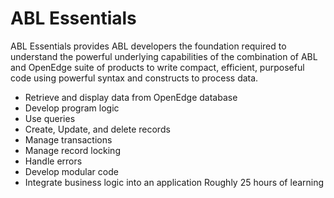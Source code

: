 # ABL Essentials
ABL Essentials provides ABL developers the foundation required to understand the powerful underlying capabilities of the combination of ABL and OpenEdge suite of products to write compact, efficient, purposeful code using powerful syntax and constructs to process data.
- Retrieve and display data from OpenEdge database
- Develop program logic
- Use queries
- Create, Update, and delete records
- Manage transactions
- Manage record locking
- Handle errors
- Develop modular code
- Integrate business logic into an application
Roughly 25 hours of learning
